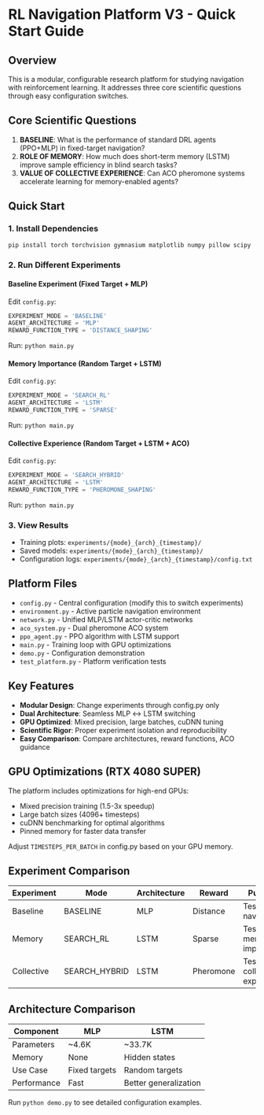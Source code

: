 # RL Navigation Platform V3 - Quick Start Guide

## Overview
This is a modular, configurable research platform for studying navigation with reinforcement learning. It addresses three core scientific questions through easy configuration switches.

## Core Scientific Questions

1. **BASELINE**: What is the performance of standard DRL agents (PPO+MLP) in fixed-target navigation?
2. **ROLE OF MEMORY**: How much does short-term memory (LSTM) improve sample efficiency in blind search tasks?
3. **VALUE OF COLLECTIVE EXPERIENCE**: Can ACO pheromone systems accelerate learning for memory-enabled agents?

## Quick Start

### 1. Install Dependencies
```bash
pip install torch torchvision gymnasium matplotlib numpy pillow scipy
```

### 2. Run Different Experiments

#### Baseline Experiment (Fixed Target + MLP)
Edit `config.py`:
```python
EXPERIMENT_MODE = 'BASELINE'
AGENT_ARCHITECTURE = 'MLP'
REWARD_FUNCTION_TYPE = 'DISTANCE_SHAPING'
```
Run: `python main.py`

#### Memory Importance (Random Target + LSTM)
Edit `config.py`:
```python
EXPERIMENT_MODE = 'SEARCH_RL'
AGENT_ARCHITECTURE = 'LSTM'
REWARD_FUNCTION_TYPE = 'SPARSE'
```
Run: `python main.py`

#### Collective Experience (Random Target + LSTM + ACO)
Edit `config.py`:
```python
EXPERIMENT_MODE = 'SEARCH_HYBRID'
AGENT_ARCHITECTURE = 'LSTM'
REWARD_FUNCTION_TYPE = 'PHEROMONE_SHAPING'
```
Run: `python main.py`

### 3. View Results
- Training plots: `experiments/{mode}_{arch}_{timestamp}/`
- Saved models: `experiments/{mode}_{arch}_{timestamp}/`
- Configuration logs: `experiments/{mode}_{arch}_{timestamp}/config.txt`

## Platform Files

- `config.py` - Central configuration (modify this to switch experiments)
- `environment.py` - Active particle navigation environment
- `network.py` - Unified MLP/LSTM actor-critic networks
- `aco_system.py` - Dual pheromone ACO system
- `ppo_agent.py` - PPO algorithm with LSTM support
- `main.py` - Training loop with GPU optimizations
- `demo.py` - Configuration demonstration
- `test_platform.py` - Platform verification tests

## Key Features

- **Modular Design**: Change experiments through config.py only
- **Dual Architecture**: Seamless MLP ↔ LSTM switching
- **GPU Optimized**: Mixed precision, large batches, cuDNN tuning
- **Scientific Rigor**: Proper experiment isolation and reproducibility
- **Easy Comparison**: Compare architectures, reward functions, ACO guidance

## GPU Optimizations (RTX 4080 SUPER)

The platform includes optimizations for high-end GPUs:
- Mixed precision training (1.5-3x speedup)
- Large batch sizes (4096+ timesteps)
- cuDNN benchmarking for optimal algorithms
- Pinned memory for faster data transfer

Adjust `TIMESTEPS_PER_BATCH` in config.py based on your GPU memory.

## Experiment Comparison

| Experiment | Mode | Architecture | Reward | Purpose |
|------------|------|--------------|--------|---------|
| Baseline | BASELINE | MLP | Distance | Test basic navigation |
| Memory | SEARCH_RL | LSTM | Sparse | Test memory importance |
| Collective | SEARCH_HYBRID | LSTM | Pheromone | Test collective experience |

## Architecture Comparison

| Component | MLP | LSTM |
|-----------|-----|------|
| Parameters | ~4.6K | ~33.7K |
| Memory | None | Hidden states |
| Use Case | Fixed targets | Random targets |
| Performance | Fast | Better generalization |

Run `python demo.py` to see detailed configuration examples.

